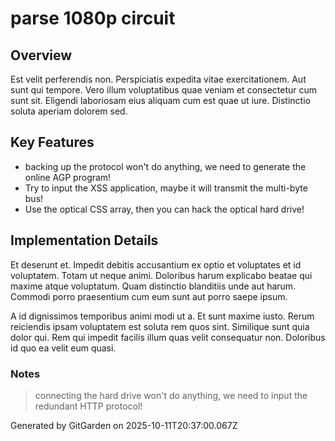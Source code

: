 # parse 1080p circuit

## Overview
Est velit perferendis non. Perspiciatis expedita vitae exercitationem. Aut sunt qui tempore. Vero illum voluptatibus quae veniam et consectetur cum sunt sit. Eligendi laboriosam eius aliquam cum est quae ut iure. Distinctio soluta aperiam dolorem sed.

## Key Features
- backing up the protocol won't do anything, we need to generate the online AGP program!
- Try to input the XSS application, maybe it will transmit the multi-byte bus!
- Use the optical CSS array, then you can hack the optical hard drive!

## Implementation Details
Et deserunt et. Impedit debitis accusantium ex optio et voluptates et id voluptatem. Totam ut neque animi. Doloribus harum explicabo beatae qui maxime atque voluptatum. Quam distinctio blanditiis unde aut harum. Commodi porro praesentium cum eum sunt aut porro saepe ipsum.
 A id dignissimos temporibus animi modi ut a. Et sunt maxime iusto. Rerum reiciendis ipsam voluptatem est soluta rem quos sint. Similique sunt quia dolor qui. Rem qui impedit facilis illum quas velit consequatur non. Doloribus id quo ea velit eum quasi.

### Notes
> connecting the hard drive won't do anything, we need to input the redundant HTTP protocol!

Generated by GitGarden on 2025-10-11T20:37:00.067Z